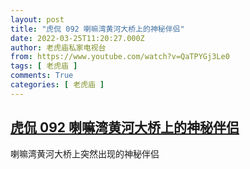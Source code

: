 ```yaml
---
layout: post
title: "虎侃 092 喇嘛湾黄河大桥上的神秘伴侣"
date: 2022-03-25T11:20:27.000Z
author: 老虎庙私家电视台
from: https://www.youtube.com/watch?v=QaTPYGj3Le0
tags: [ 老虎庙 ]
comments: True
categories: [ 老虎庙 ]
---
```

<!--1648207227000-->
[虎侃 092 喇嘛湾黄河大桥上的神秘伴侣](https://www.youtube.com/watch?v=QaTPYGj3Le0)
------

<div>
喇嘛湾黄河大桥上突然出现的神秘伴侣
</div>
